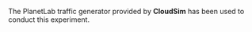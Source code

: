 

The PlanetLab traffic generator provided by **CloudSim** has been used to conduct this experiment.

